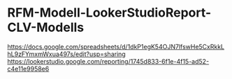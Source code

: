 # RFM-Modell-LookerStudioReport-CLV-Modells
https://docs.google.com/spreadsheets/d/1dkP1egK54OJN7lfswHe5CxRkkLhL9zFYmxmWxua497s/edit?usp=sharing
https://lookerstudio.google.com/reporting/1745d833-6f1e-4f15-ad52-c4e11e9958e6
